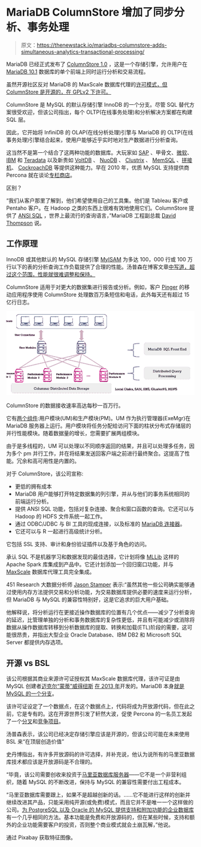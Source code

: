 # MariaDB ColumnStore 增加了同步分析、事务处理

> 原文：<https://thenewstack.io/mariadbs-columnstore-adds-simultaneous-analytics-transactional-processing/>

MariaDB 已经正式发布了 [ColumnStore 1.0](https://mariadb.com/products/) ，这是一个存储引擎，允许用户在 [MariaDB 10.1](https://mariadb.com/kb/en/mariadb/what-is-mariadb-101/) 数据库的单个前端上同时运行分析和交易流程。

虽然开源社区反对 MariaDB 的 MaxScale 数据库代理的[许可模式，但 ColumnStore 是开源的，在 GPLv2 下许可。](http://www.infoworld.com/article/3109213/open-source-tools/open-source-uproar-as-mariadb-goes-commercial.html)

ColumnStore 是 MySQL 的默认存储引擎 InnoDB 的一个分支。尽管 SQL 替代方案很受欢迎，但该公司指出，每个 OLTP(在线事务处理)和分析解决方案都在构建 SQL 层。

因此，它开始将 InfiniDB 的 OLAP(在线分析处理)引擎与 MariaDB 的 OLTP(在线事务处理)引擎结合起来，使用户能够近乎实时地对生产数据进行分析查询。

这当然不是第一个结合了这两种功能的数据库。大玩家如 [SAP](https://blogs.sap.com/2015/04/20/analytics-and-transactions-together-in-one-database-on-one-platform/) 、甲骨文、[微软](https://msdn.microsoft.com/en-us/library/dn817827.aspx)、 [IBM](http://www.ibm.com/developerworks/data/library/techarticle/dm-1409oltap-db2-shadow-tables/index.html) 和 [Teradata](http://www.info.teradata.com/htmlpubs/DB_TTU_14_00/SQL_Reference/B035_1145_111A/Ordered_Analytical_Functions.083.001.html) 以及新贵如 [VoltDB](https://www.voltdb.com/) 、 [NuoDB](http://www.nuodb.com/) 、 [Clustrix](http://www.clustrix.com/) 、 [MemSQL](http://www.memsql.com/) 、[拼接机](https://thenewstack.io/apache-arrow-designed-accelerate-hadoop-spark-columnar-layouts-data/)、 [CockroachDB](https://thenewstack.io/cockroachdb-unkillable-distributed-sql-database/) 等提供这种能力。早在 2010 年，优质 MySQL 支持提供商 Percona 就在谈论[专栏商店](https://www.percona.com/blog/2010/08/16/testing-mysql-column-stores/)。

区别？

“我们从客户那里了解到，他们希望使用自己的工具集。他们是 Tableau 客户或 Pentaho 客户。在 Hadoop 之类的东西上很难有效地使用它们。ColumnStore 提供了 [ANSI SQL](http://gerardnico.com/wiki/language/sql/ansi) ，世界上最流行的查询语言，”MariaDB 工程副总裁 [David Thompson](https://www.linkedin.com/in/davidwbthompson) 说。

## **工作原理**

InnoDB 或其他默认的 MySQL 存储引擎 [MyISAM](http://dev.mysql.com/doc/refman/5.7/en/myisam-storage-engine.html) 为多达 100，000 行或 100 万行以下的表的分析查询工作负载提供了合理的性能。汤普森在博客文章[中写道，超过这个范围，性能就很难调整和保持。](https://mariadb.com/resources/blog/getting-to-know-mariadb-columnstore/)

ColumnStore 适用于对更大的数据集进行报告或分析。例如，客户 [Pinger](http://wp.pinger.com/) 的移动应用程序使用 ColumnStore 处理数百万条短信和电话，此外每天还有超过 15 亿行日志。

[![blog-getting-to-know-columnstore](img/130c38c58523df47b949416f859d8046.png)](https://mariadb.com/resources/blog/getting-to-know-mariadb-columnstore/)

ColumnStore 的数据接收速率高达每秒一百万行。

它有[两个组件](https://mariadb.com/resources/blog/columnstore-architecture-use-case):用户模块(UM)和生产模块(PM)。UM 作为执行管理器(ExeMgr)在 MariaDB 服务器上运行。用户模块将任务分配给访问下面的柱状分布式存储层的并行性能模块。随着数据量的增长，您需要扩展两组模块。

由于是多线程的，UM 可以处理以不同顺序返回的结果，并且可以处理多任务，因为多个 pm 并行工作，并在将结果发送回客户端之前进行最终聚合。这提高了性能。冗余和高可用性是内置的。

对于 ColumnStore，该公司宣称:

*   更低的拥有成本
*   MariaDB 用户能够打开特定数据集的列引擎，并从与他们的事务系统相同的前端运行分析。
*   提供 ANSI SQL 功能，包括对复杂连接、聚合和窗口函数的查询。它还可以与 Hadoop 的 HDFS 文件系统一起工作。
*   通过 ODBC/JDBC 与 BI 工具的现成连接，以及标准的 [MariaDB 连接器](https://mariadb.com/kb/en/mariadb/client-libraries/)。
*   它还可以与 R 一起进行高级统计分析。

它包括 SSL 支持、审计和身份验证插件以及基于角色的访问。

承认 SQL 不是机器学习和数据发现的最佳选择，它计划将像 [MLLib](http://spark.apache.org/mllib/) 这样的 Apache Spark 库集成到产品中。它还计划添加一个回归窗口功能，并与 [MaxScale](https://mariadb.com/resources/datasheets/mariadb-maxscale/) 数据库代理工具完全集成。

451 Research 大数据分析师 [Jason Stamper](https://451research.com/analyst-team/analyst/Jason+Stamper) 表示:“虽然其他一些公司确实能够通过使用内存方法提供交易和分析功能，为交易数据库提供必要的速度来运行分析，但 MariaDB 与 MySQL 的兼容性特别好，这是它追求的巨大用户基础。

他解释说，将分析运行在更接近操作数据库的位置有几个优点——减少了分析查询的延迟，比管理单独的分析和事务数据库的复杂性更低，并且有可能减少或消除将数据从操作数据库转移到分析数据库的提取、转换和加载(ETL)阶段的需要，这可能很昂贵，并指出大型企业 Oracle Database、IBM DB2 和 Microsoft SQL Server 都提供内存选项。

## **开源 vs BSL**

该公司根据其商业来源许可证授权其 MaxScale 数据库代理，该许可证是由 MySQL 创建者[迈克尔“蒙蒂”威得纽斯](https://www.linkedin.com/in/montywi) [在 2013 年](http://timreview.ca/article/691)开发的。MariaDB 本身[就是 MySQL 的一个分支](https://mariadb.org/about/)。

该许可证设定了一个数据点，在这个数据点上，代码将成为开放源代码，但在此之前，它是专有的。这在开源世界引发了轩然大波，促使 Percona 的一名员工发起了一个[分叉](https://lists.launchpad.net/maria-discuss/msg03856.html)和[竞争项目](https://twitter.com/VadimTk/status/766333511514992640)。

汤普森表示，该公司已经决定存储引擎应该是开源的，但该公司可能在未来使用 BSL 来“在顶层创造价值”

史丹博指出，有许多开放源码的许可选择，并补充说，他认为说所有的马里亚数据库技术都应该是开放源码是不合理的。

“毕竟，该公司需要创收来投资于[马里亚数据库服务器](https://mariadb.org/)——它不是一个非营利组织，随着 MySQL 的不断改进，保持与 MySQL 的兼容性需要付出工程成本。

“马里亚数据库需要跟上，如果不是超越创新的话。……它不能进行这样的创新并继续改进其产品，只能采用纯开源(或免费)模式，而且它并不是唯一一个这样做的公司。[为 PostgreSQL 以及 Oracle 的 MySQL 提供支持和附加功能的企业数据库](http://www.enterprisedb.com/)有一个几乎相同的方法。基本功能是免费和开放源码的，但在某些时候，支持和额外的企业功能需要客户的投资，否则整个商业模式就会土崩瓦解，”他说。

通过 Pixabay 获取特征图像。

<svg xmlns:xlink="http://www.w3.org/1999/xlink" viewBox="0 0 68 31" version="1.1"><title>Group</title> <desc>Created with Sketch.</desc></svg>